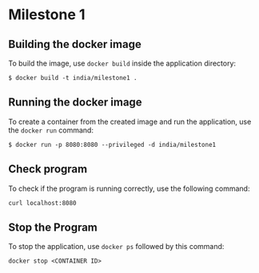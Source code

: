 # Milestone 1

## Building the docker image

To build the image, use `docker build` inside the application directory:

```
$ docker build -t india/milestone1 .
```

## Running the docker image

To create a container from the created image and run the application, use the
`docker run` command:

```
$ docker run -p 8080:8080 --privileged -d india/milestone1
```

## Check program

To check if the program is running correctly, use the following command:
```
curl localhost:8080
```

## Stop the Program

To stop the application, use `docker ps` followed by this command:
```
docker stop <CONTAINER ID>
```

